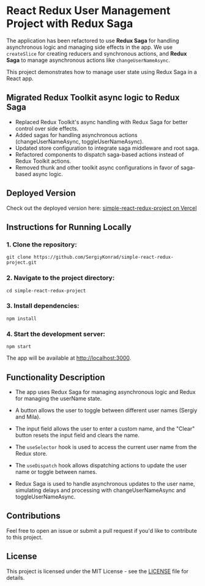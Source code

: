 # React Redux User Management Project with Redux Saga

The application has been refactored to use **Redux Saga** for handling asynchronous logic and managing side effects in the app. We use `createSlice` for creating reducers and synchronous actions, and **Redux Saga** to manage asynchronous actions like `changeUserNameAsync`.

This project demonstrates how to manage user state using Redux Saga in a React app.

## Migrated Redux Toolkit async logic to Redux Saga

- Replaced Redux Toolkit's async handling with Redux Saga for better control over side effects.
- Added sagas for handling asynchronous actions (changeUserNameAsync, toggleUserNameAsync).
- Updated store configuration to integrate saga middleware and root saga.
- Refactored components to dispatch saga-based actions instead of Redux Toolkit actions.
- Removed thunk and other toolkit async configurations in favor of saga-based async logic.

## Deployed Version

Check out the deployed version here: [simple-react-redux-project on Vercel](https://simple-react-redux-project.vercel.app/)

## Instructions for Running Locally

### 1. Clone the repository:

```
git clone https://github.com/SergiyKonrad/simple-react-redux-project.git
```

### 2. Navigate to the project directory:

```
cd simple-react-redux-project
```

### 3. Install dependencies:

```
npm install
```

### 4. Start the development server:

```
npm start
```

The app will be available at [http://localhost:3000](http://localhost:3000).

## Functionality Description

- The app uses Redux Saga for managing asynchronous logic and Redux for managing the userName state.

- A button allows the user to toggle between different user names (Sergiy and Mila).

- The input field allows the user to enter a custom name, and the "Clear" button resets the input field and clears the name.

- The `useSelector` hook is used to access the current user name from the Redux store.
- The `useDispatch` hook allows dispatching actions to update the user name or toggle between names.

- Redux Saga is used to handle asynchronous updates to the user name, simulating delays and processing with changeUserNameAsync and toggleUserNameAsync.

## Contributions

Feel free to open an issue or submit a pull request if you'd like to contribute to this project.

## License

This project is licensed under the MIT License - see the [LICENSE](./LICENCE) file for details.
